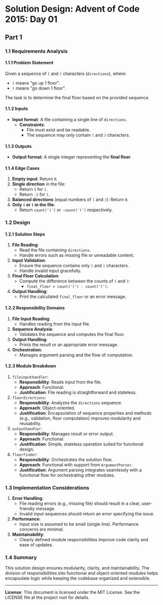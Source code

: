 <!-- SPDX-License-Identifier: MIT -->
<!-- Copyright (c) Vojtech Krajnansky -->
# Solution Design: Advent of Code 2015: Day 01
## Part 1
### 1.1 Requirements Analysis
#### 1.1.1 Problem Statement
Given a sequence of `(` and `)` characters (`directions`), where:
- `(` means "go up 1 floor".
- `)` means "go down 1 floor".

The task is to determine the final floor based on the provided sequence.

#### 1.1.2 Inputs
- **Input format**: A file containing a single line of `directions`.
  - **Constraints**:
    - File must exist and be readable.
    - The sequence may only contain `(` and `)` characters.

#### 1.1.3 Outputs
- **Output format**: A single integer representing the **final floor**.

#### 1.1.4 Edge Cases
1. **Empty input**: Return `0`.
2. **Single direction** in the file:
   - Return `1` for `(`.
   - Return `-1` for `)`.
3. **Balanced directions** (equal numbers of `(` and `)`): Return `0`.
4. **Only `(` or `)` in the file**:
   - Return `count('(')` or `-count(')')` respectively.

### 1.2 Design
#### 1.2.1 Solution Steps
1. **File Reading**:
   - Read the file containing `directions`.
   - Handle errors such as missing file or unreadable content.
2. **Input Validation**:
   - Ensure the sequence contains only `(` and `)` characters.
   - Handle invalid input gracefully.
3. **Final Floor Calculation**:
   - Compute the difference between the counts of `(` and `)`:
     - `final_floor = count('(') - count(')')`.
4. **Output Handling**:
   - Print the calculated `final_floor` or an error message.

#### 1.2.2 Responsibility Domains
1. **File Input Reading**:
   - Handles reading from the input file.
2. **Sequence Analysis**:
   - Validates the sequence and computes the final floor.
3. **Output Handling**:
   - Prints the result or an appropriate error message.
4. **Orchestration**:
   - Manages argument parsing and the flow of computation.

#### 1.2.3 Module Breakdown
1. `fileinputhandler`:
   - **Responsibility**: Reads input from the file.
   - **Approach**: Functional.
   - **Justification**: File reading is straightforward and stateless.
2. `floordirections`:
   - **Responsibility**: Analyzes the `directions` sequence.
   - **Approach**: Object-oriented.
   - **Justification**: Encapsulation of sequence properties and methods (e.g., validation, floor computation) improves modularity and reusability.
3. `outputhandler`:
   - **Responsibility**: Manages result or error output.
   - **Approach**: Functional.
   - **Justification**: Simple, stateless operation suited for functional design.
4. `floorfinder`:
   - **Responsibility**: Orchestrates the solution flow.
   - **Approach**: Functional with support from `ArgumentParser`.
   - **Justification**: Argument parsing integrates seamlessly with a functional flow for orchestrating other modules.

### 1.3 Implementation Considerations
1. **Error Handling**:
   - File reading errors (e.g., missing file) should result in a clear, user-friendly message.
   - Invalid input sequences should return an error specifying the issue.
2. **Performance**:
   - Input size is assumed to be small (single line). Performance concerns are minimal.
3. **Maintainability**:
   - Clearly defined module responsibilities improve code clarity and ease of updates.

### 1.4 Summary
This solution design ensures modularity, clarity, and maintainability. The division of responsibilities into functional and object-oriented modules helps encapsulate logic while keeping the codebase organized and extensible.

---

**License**: This document is licensed under the MIT License. See the LICENSE file at the project root for details.
